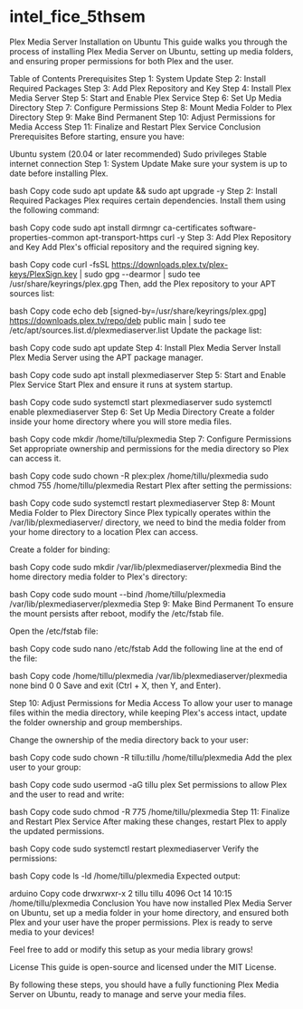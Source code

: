 # intel_fice_5thsem
Plex Media Server Installation on Ubuntu
This guide walks you through the process of installing Plex Media Server on Ubuntu, setting up media folders, and ensuring proper permissions for both Plex and the user.

Table of Contents
Prerequisites
Step 1: System Update
Step 2: Install Required Packages
Step 3: Add Plex Repository and Key
Step 4: Install Plex Media Server
Step 5: Start and Enable Plex Service
Step 6: Set Up Media Directory
Step 7: Configure Permissions
Step 8: Mount Media Folder to Plex Directory
Step 9: Make Bind Permanent
Step 10: Adjust Permissions for Media Access
Step 11: Finalize and Restart Plex Service
Conclusion
Prerequisites
Before starting, ensure you have:

Ubuntu system (20.04 or later recommended)
Sudo privileges
Stable internet connection
Step 1: System Update
Make sure your system is up to date before installing Plex.

bash
Copy code
sudo apt update && sudo apt upgrade -y
Step 2: Install Required Packages
Plex requires certain dependencies. Install them using the following command:

bash
Copy code
sudo apt install dirmngr ca-certificates software-properties-common apt-transport-https curl -y
Step 3: Add Plex Repository and Key
Add Plex's official repository and the required signing key.

bash
Copy code
curl -fsSL https://downloads.plex.tv/plex-keys/PlexSign.key | sudo gpg --dearmor | sudo tee /usr/share/keyrings/plex.gpg
Then, add the Plex repository to your APT sources list:

bash
Copy code
echo deb [signed-by=/usr/share/keyrings/plex.gpg] https://downloads.plex.tv/repo/deb public main | sudo tee /etc/apt/sources.list.d/plexmediaserver.list
Update the package list:

bash
Copy code
sudo apt update
Step 4: Install Plex Media Server
Install Plex Media Server using the APT package manager.

bash
Copy code
sudo apt install plexmediaserver
Step 5: Start and Enable Plex Service
Start Plex and ensure it runs at system startup.

bash
Copy code
sudo systemctl start plexmediaserver
sudo systemctl enable plexmediaserver
Step 6: Set Up Media Directory
Create a folder inside your home directory where you will store media files.

bash
Copy code
mkdir /home/tillu/plexmedia
Step 7: Configure Permissions
Set appropriate ownership and permissions for the media directory so Plex can access it.

bash
Copy code
sudo chown -R plex:plex /home/tillu/plexmedia
sudo chmod 755 /home/tillu/plexmedia
Restart Plex after setting the permissions:

bash
Copy code
sudo systemctl restart plexmediaserver
Step 8: Mount Media Folder to Plex Directory
Since Plex typically operates within the /var/lib/plexmediaserver/ directory, we need to bind the media folder from your home directory to a location Plex can access.

Create a folder for binding:

bash
Copy code
sudo mkdir /var/lib/plexmediaserver/plexmedia
Bind the home directory media folder to Plex's directory:

bash
Copy code
sudo mount --bind /home/tillu/plexmedia /var/lib/plexmediaserver/plexmedia
Step 9: Make Bind Permanent
To ensure the mount persists after reboot, modify the /etc/fstab file.

Open the /etc/fstab file:

bash
Copy code
sudo nano /etc/fstab
Add the following line at the end of the file:

bash
Copy code
/home/tillu/plexmedia /var/lib/plexmediaserver/plexmedia none bind 0 0
Save and exit (Ctrl + X, then Y, and Enter).

Step 10: Adjust Permissions for Media Access
To allow your user to manage files within the media directory, while keeping Plex's access intact, update the folder ownership and group memberships.

Change the ownership of the media directory back to your user:

bash
Copy code
sudo chown -R tillu:tillu /home/tillu/plexmedia
Add the plex user to your group:

bash
Copy code
sudo usermod -aG tillu plex
Set permissions to allow Plex and the user to read and write:

bash
Copy code
sudo chmod -R 775 /home/tillu/plexmedia
Step 11: Finalize and Restart Plex Service
After making these changes, restart Plex to apply the updated permissions.

bash
Copy code
sudo systemctl restart plexmediaserver
Verify the permissions:

bash
Copy code
ls -ld /home/tillu/plexmedia
Expected output:

arduino
Copy code
drwxrwxr-x  2 tillu tillu 4096 Oct 14 10:15 /home/tillu/plexmedia
Conclusion
You have now installed Plex Media Server on Ubuntu, set up a media folder in your home directory, and ensured both Plex and your user have the proper permissions. Plex is ready to serve media to your devices!

Feel free to add or modify this setup as your media library grows!

License
This guide is open-source and licensed under the MIT License.

By following these steps, you should have a fully functioning Plex Media Server on Ubuntu, ready to manage and serve your media files.
